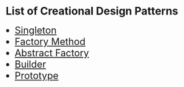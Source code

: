 # List of Creational Design Patterns  

<ul>
    <li style="font-size:25px"><a href="Singleton.md">Singleton</a></li>
    <li style="font-size:25px"><a href="FactoryMethod.md">Factory Method</a></li>
    <li style="font-size:25px"><a href="AbstractFactory.md">Abstract Factory</a></li>
    <li style="font-size:25px"><a href="Builder.md">Builder</a></li>
    <li style="font-size:25px"><a href="Prototype.md">Prototype</a></li>
</ul>